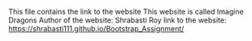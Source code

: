 This file contains the link to the website
This website is called Imagine Dragons
Author of the website: Shrabasti Roy
link to the website: https://shrabasti111.github.io/Bootstrap_Assignment/
